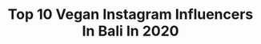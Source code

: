 ---
title: Top 10 Vegan Instagram Influencers In Bali In 2020
description: >-
  Find top vegan Instagram influencers in Bali in 2020. Most popular hashtags: #bali #balilife #vegan #travel.
platform: Instagram
hits: 20
text_top: Analyze the most popular Instagram accounts on inBeat.
text_bottom: Our search engine holds 20 Instagram influencers like this in Bali, Indonesia for you to work with.
profiles:
  - username: "alenika_pro"
    fullname: >-
      🔥HEALTHY-COACH 🔥ДИЕТОЛОГ
    bio: >-
      Про ЗДОРОВЬЕ и ФИГУРУ ПРО 3 ДЕТЕЙ Про ПЕРЕЕЗД НА БАЛИ👙 🔽Анкета🔽
    location: "Indonesia"
    followers: 48310
    engagement: 44
    commentsToLikes: 0.068847
    id: ck5hokoj1pq850i11manr37sm
    verified: false
    hashtags: "#modelbali, #bali, #balilife, #balifood"
  - username: "justonewayticket"
    fullname: >-
      Hi, I'm Sab!
    bio: >-
      Travel Content Creator | Passionate about Food, Yoga & Wellness | 🏆 Gold Award for Best Culture Travel Blog 2018 #tbcasia hello@justonewayticket.com
    location: "Indonesia"
    followers: 33156
    engagement: 101
    commentsToLikes: 0.066467
    id: ck0tuxbii935x0i19avj9gp1w
    verified: false
    hashtags: "#travelsingapore, #ubudricefields, #ubudbaliindonesia, #dametraveler"
  - username: "fashionstatementsbyq"
    fullname: >-
      Querine Noëlle van Wijk
    bio: >-
      ✖ #Amsterdam Based, dog mom @dian.cooper ✖ I treat my obstacles like stepping stones ✖ Proud Entrepreneur @serendipitysweets.nl & @qoffeeandmore
    location: "Indonesia"
    followers: 19627
    engagement: 64
    commentsToLikes: 0.074914
    id: ck0tzz22ms2ve0i19ytkod7wc
    verified: false
    hashtags: "#explorebali, #smashheart, #femmeluxefinery, #amsterdam"
  - username: "crossingcomfortzones"
    fullname: >-
      Love|Mindset|Vegan|Bali🥥
    bio: >-
      𝑻𝒉𝒆𝒓𝒆𝒔𝒂 & 𝑭𝒓𝒊𝒕𝒛 🗺 Escaped our comfortzone 📍BALI ☀️ 🌴Empowering you to live your dream life
    location: "Indonesia"
    followers: 11122
    engagement: 732
    commentsToLikes: 0.125375
    id: ck9hawcpoef4y0j7816azobbs
    verified: false
    hashtags: "#urlaub, #traveltheworld, #reisenmachtgl, #wanderlust"
  - username: "sova_huhu"
    fullname: >-
      Soña Makranská
    bio: >-
      🌱Plant Powered 👩🏼‍🍳co-owner @simply.vegan.kitchen 🌰🎂 cruelty free sweets ✨🧘🏼‍♀️ full time life enjoyer ♥️ intuitive heart 💏 @peterbenadik
    location: "Indonesia"
    followers: 8352
    engagement: 559
    commentsToLikes: 0.024457
    id: ckap9c8wbs2la0i786gxi4gsm
    verified: false
    hashtags: "#baligasm, #smile, #frangipani, #slovakia"
  - username: "jadesarkhel"
    fullname: >-
      Jade Nina Sarkhel
    bio: >-
      📸| #FoodPhotographer of the Year ‘18 ✨| Feat. in @Vogue @Forbes @GQ @NatGeoTravel 🌱| Vegan Recipes @MorningEarthBali 📍| Bali 🌴| London
    location: "Indonesia"
    followers: 17274
    engagement: 274
    commentsToLikes: 0.130741
    id: ck0u6gnwp1zk20i19suze047n
    verified: false
    hashtags: ""
  - username: "jamesahoot"
    fullname: >-
      James Hoot Ⓥ
    bio: >-
      Animal Rights Activist 🐮🐷🐠🐶🐭🐥 Slam Poetry MC 🎤 Filmmaker behind @planetvegandoc 🌎 Support Planet Vegan at the link below! 🌱
    location: "Indonesia"
    followers: 16735
    engagement: 441
    commentsToLikes: 0.285036
    id: ck5q6q3m5yffz0i11wry671wo
    verified: false
    hashtags: "#govegan, #bali, #untileverycageisempty, #thefutureisvegan"
  - username: "wiolettatuschnio"
    fullname: >-
      mindful bali living
    bio: >-
      ⟡ from an insecure girl to a self-empowered woman living on an island ⫸ sharing tips for a healthy & conscious lifestyle & teasing you with vegan food
    location: "Indonesia"
    followers: 17581
    engagement: 619
    commentsToLikes: 0.064500
    id: ck0ttg76y2kre0i19q8ixjxqe
    verified: false
    hashtags: "#women, #equality, #womenirl, #photooftheday"
  - username: "angeliqueteo"
    fullname: >-
      Angelique Nicolette Teo
    bio: >-
      The Weekday Getaway with Angel on @onefm913 Sustainability Advocate ♻️ Plant-based 🌱 Traveller 🌍 Yoga-lover 🧘
    location: "Indonesia"
    followers: 17742
    engagement: 810
    commentsToLikes: 0.120446
    id: ck5hnkcnnnxiw0i11iok283vh
    verified: false
    hashtags: "#midweek, #wearadamnmask, #singapore, #plantbased"
  - username: "xbelov"
    fullname: >-
      Xenia Belocerkov
    bio: >-
      Founder of @affengeilcoldbrewcoffee 🐵🥃 📍Bali “...mom, I am the rich man✨” #moneymindset #moderndigitalassets #femaleempowernment
    location: "Indonesia"
    followers: 48025
    engagement: 192
    commentsToLikes: 0.050130
    id: ck0tthivo2qq80i198u0rx0o5
    verified: false
    hashtags: "#balilife, #bali, #fempreneur, #speakthetruth"
---